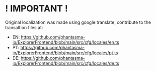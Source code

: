 # ! IMPORTANT !

Original localization was made using google translate, contribute to the transaltion files at:

- EN: https://github.com/phantasma-io/ExplorerFrontend/blob/main/src/cfg/locales/en.ts
- PT: https://github.com/phantasma-io/ExplorerFrontend/blob/main/src/cfg/locales/pt.ts
- DE: https://github.com/phantasma-io/ExplorerFrontend/blob/main/src/cfg/locales/de.ts
